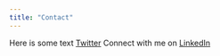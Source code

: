 ```yaml
---
title: "Contact"
---
```

Here is some text
[Twitter](http://www.twitter.com)
Connect with me on [LinkedIn](http://www.linkedin.com)
